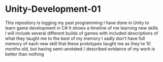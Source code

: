 # Unity-Development-01
This repository is logging my past programming I have done in Unity to learn game development in C#
It shows a timeline of me learning new skills
I will include several different builds of games with included descriptions of what they taught me to the best of my memory
I sadly don't have full memory of each new skill that these prototypes taught me as they're 10 months old, but having semi-anotated / described evidance of my work is better than nothing 
